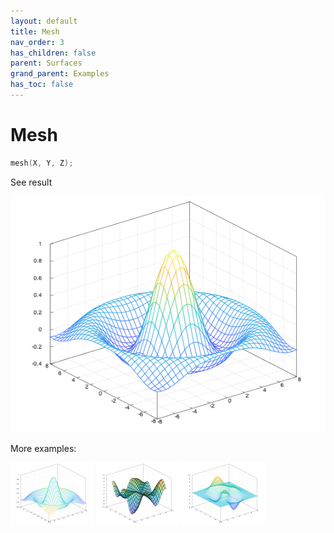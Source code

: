 ```yaml
---
layout: default
title: Mesh
nav_order: 3
has_children: false
parent: Surfaces
grand_parent: Examples
has_toc: false
---
```

# Mesh

```cpp
mesh(X, Y, Z);
```


See result

[![example_mesh_1](mesh/mesh_1.png)](../../../examples/surfaces/mesh/mesh_1.cpp)

More examples:
    
[![example_mesh_2](mesh/mesh_2_thumb.png)](../../../examples/surfaces/mesh/mesh_2.cpp)  [![example_mesh_3](mesh/mesh_3_thumb.png)](../../../examples/surfaces/mesh/mesh_3.cpp)  [![example_mesh_4](mesh/mesh_4_thumb.png)](../../../examples/surfaces/mesh/mesh_4.cpp)

  


